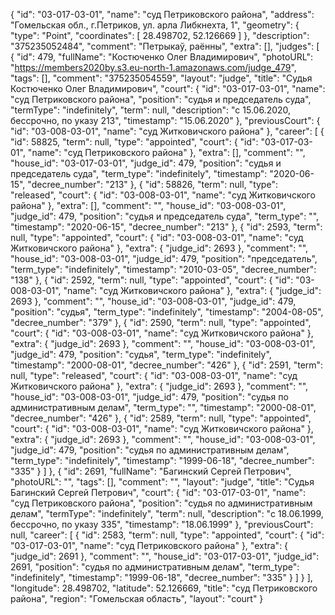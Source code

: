 {
    "id": "03-017-03-01",
    "name": "суд Петриковского района",
    "address": "Гомельская обл., г.Петриков, ул. арла Либкнехта, 1",
    "geometry": {
        "type": "Point",
        "coordinates": [
            28.498702,
            52.126669
        ]
    },
    "description": "375235052484",
    "comment": "Петрыкаў, раённы",
    "extra": [],
    "judges": [
        {
            "id": 479,
            "fullName": "Костюченко Олег Владимирович",
            "photoURL": "https://members2020by.s3.eu-north-1.amazonaws.com/judge_479",
            "tags": [],
            "comment": "375235054559",
            "layout": "judge",
            "title": "Судья Костюченко Олег Владимирович",
            "court": {
                "id": "03-017-03-01",
                "name": "суд Петриковского района",
                "position": "судья и председатель суда",
                "termType": "indefinitely",
                "term": null,
                "description": "c 15.06.2020, бессрочно, по указу 213",
                "timestamp": "15.06.2020"
            },
            "previousCourt": {
                "id": "03-008-03-01",
                "name": "суд Житковичского района"
            },
            "career": [
                {
                    "id": 58825,
                    "term": null,
                    "type": "appointed",
                    "court": {
                        "id": "03-017-03-01",
                        "name": "суд Петриковского района"
                    },
                    "extra": [],
                    "comment": "",
                    "house_id": "03-017-03-01",
                    "judge_id": 479,
                    "position": "судья и председатель суда",
                    "term_type": "indefinitely",
                    "timestamp": "2020-06-15",
                    "decree_number": "213"
                },
                {
                    "id": 58826,
                    "term": null,
                    "type": "released",
                    "court": {
                        "id": "03-008-03-01",
                        "name": "суд Житковичского района"
                    },
                    "extra": [],
                    "comment": "",
                    "house_id": "03-008-03-01",
                    "judge_id": 479,
                    "position": "судья и председатель суда",
                    "term_type": "",
                    "timestamp": "2020-06-15",
                    "decree_number": "213"
                },
                {
                    "id": 2593,
                    "term": null,
                    "type": "appointed",
                    "court": {
                        "id": "03-008-03-01",
                        "name": "суд Житковичского района"
                    },
                    "extra": {
                        "judge_id": 2693
                    },
                    "comment": "",
                    "house_id": "03-008-03-01",
                    "judge_id": 479,
                    "position": "председатель",
                    "term_type": "indefinitely",
                    "timestamp": "2010-03-05",
                    "decree_number": "138"
                },
                {
                    "id": 2592,
                    "term": null,
                    "type": "appointed",
                    "court": {
                        "id": "03-008-03-01",
                        "name": "суд Житковичского района"
                    },
                    "extra": {
                        "judge_id": 2693
                    },
                    "comment": "",
                    "house_id": "03-008-03-01",
                    "judge_id": 479,
                    "position": "судья",
                    "term_type": "indefinitely",
                    "timestamp": "2004-08-05",
                    "decree_number": "379"
                },
                {
                    "id": 2590,
                    "term": null,
                    "type": "appointed",
                    "court": {
                        "id": "03-008-03-01",
                        "name": "суд Житковичского района"
                    },
                    "extra": {
                        "judge_id": 2693
                    },
                    "comment": "",
                    "house_id": "03-008-03-01",
                    "judge_id": 479,
                    "position": "судья",
                    "term_type": "indefinitely",
                    "timestamp": "2000-08-01",
                    "decree_number": "426"
                },
                {
                    "id": 2591,
                    "term": null,
                    "type": "released",
                    "court": {
                        "id": "03-008-03-01",
                        "name": "суд Житковичского района"
                    },
                    "extra": {
                        "judge_id": 2693
                    },
                    "comment": "",
                    "house_id": "03-008-03-01",
                    "judge_id": 479,
                    "position": "судья по административным делам",
                    "term_type": "",
                    "timestamp": "2000-08-01",
                    "decree_number": "426"
                },
                {
                    "id": 2589,
                    "term": null,
                    "type": "appointed",
                    "court": {
                        "id": "03-008-03-01",
                        "name": "суд Житковичского района"
                    },
                    "extra": {
                        "judge_id": 2693
                    },
                    "comment": "",
                    "house_id": "03-008-03-01",
                    "judge_id": 479,
                    "position": "судья по административным делам",
                    "term_type": "indefinitely",
                    "timestamp": "1999-06-18",
                    "decree_number": "335"
                }
            ]
        },
        {
            "id": 2691,
            "fullName": "Багинский Сергей Петрович",
            "photoURL": "",
            "tags": [],
            "comment": "",
            "layout": "judge",
            "title": "Судья Багинский Сергей Петрович",
            "court": {
                "id": "03-017-03-01",
                "name": "суд Петриковского района",
                "position": "судья по административным делам",
                "termType": "indefinitely",
                "term": null,
                "description": "c 18.06.1999, бессрочно, по указу 335",
                "timestamp": "18.06.1999"
            },
            "previousCourt": null,
            "career": [
                {
                    "id": 2583,
                    "term": null,
                    "type": "appointed",
                    "court": {
                        "id": "03-017-03-01",
                        "name": "суд Петриковского района"
                    },
                    "extra": {
                        "judge_id": 2691
                    },
                    "comment": "",
                    "house_id": "03-017-03-01",
                    "judge_id": 2691,
                    "position": "судья по административным делам",
                    "term_type": "indefinitely",
                    "timestamp": "1999-06-18",
                    "decree_number": "335"
                }
            ]
        }
    ],
    "longitude": 28.498702,
    "latitude": 52.126669,
    "title": "суд Петриковского района",
    "region": "Гомельская область",
    "layout": "court"
}